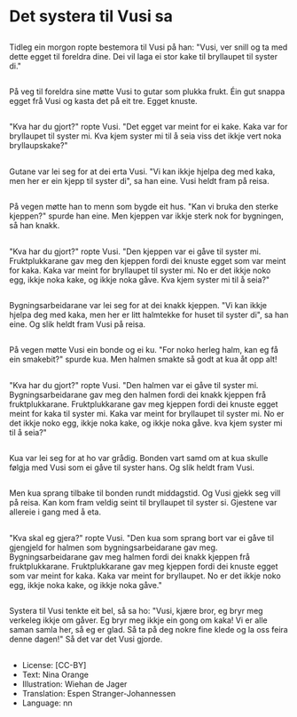 # Det systera til Vusi sa

##
Tidleg ein morgon ropte bestemora til Vusi på han: "Vusi, ver snill og ta med dette egget til foreldra dine. Dei vil laga ei stor kake til bryllaupet til syster di."

##
På veg til foreldra sine møtte Vusi to gutar som plukka frukt. Éin gut snappa egget frå Vusi og kasta det på eit tre. Egget knuste.

##
"Kva har du gjort?" ropte Vusi. "Det egget var meint for ei kake. Kaka var for bryllaupet til syster mi. Kva kjem syster mi til å seia viss det ikkje vert noka bryllaupskake?"

##
Gutane var lei seg for at dei erta Vusi. "Vi kan ikkje hjelpa deg med kaka, men her er ein kjepp til syster di", sa han eine. Vusi heldt fram på reisa.

##
På vegen møtte han to menn som bygde eit hus. "Kan vi bruka den sterke kjeppen?" spurde han eine. Men kjeppen var ikkje sterk nok for bygningen, så han knakk.

##
"Kva har du gjort?" ropte Vusi. "Den kjeppen var ei gåve til syster mi. Fruktplukkarane gav meg den kjeppen fordi dei knuste egget som var meint for kaka. Kaka var meint for bryllaupet til syster mi. No er det ikkje noko egg, ikkje noka kake, og ikkje noka gåve. Kva kjem syster mi til å seia?"

##
Bygningsarbeidarane var lei seg for at dei knakk kjeppen. "Vi kan ikkje hjelpa deg med kaka, men her er litt halmtekke for huset til syster di", sa han eine. Og slik heldt fram Vusi på reisa.

##
På vegen møtte Vusi ein bonde og ei ku. "For noko herleg halm, kan eg få ein smakebit?" spurde kua. Men halmen smakte så godt at kua åt opp alt!

##
"Kva har du gjort?" ropte Vusi. "Den halmen var ei gåve til syster mi. Bygningsarbeidarane gav meg den halmen fordi dei knakk kjeppen frå fruktplukkarane. Fruktplukkarane gav meg kjeppen fordi dei knuste egget meint for kaka til syster mi. Kaka var meint for bryllaupet til syster mi. No er det ikkje noko egg, ikkje noka kake, og ikkje noka gåve. kva kjem syster mi til å seia?"

##
Kua var lei seg for at ho var grådig. Bonden vart samd om at kua skulle følgja med Vusi som ei gåve til syster hans. Og slik heldt fram Vusi.

##
Men kua sprang tilbake til bonden rundt middagstid. Og Vusi gjekk seg vill på reisa. Kan kom fram veldig seint til bryllaupet til syster si. Gjestene var allereie i gang med å eta.

##
"Kva skal eg gjera?" ropte Vusi. "Den kua som sprang bort var ei gåve til gjengjeld for halmen som bygningsarbeidarane gav meg. Bygningsarbeidarane gav meg halmen fordi dei knakk kjeppen frå fruktplukkarane. Fruktplukkarane gav meg kjeppen fordi dei knuste egget som var meint for kaka. Kaka var meint for bryllaupet. No er det ikkje noko egg, ikkje noka kake, og ikkje noka gåve."

##
Systera til Vusi tenkte eit bel, så sa ho: "Vusi, kjære bror, eg bryr meg verkeleg ikkje om gåver. Eg bryr meg ikkje ein gong om kaka! Vi er alle saman samla her, så eg er glad. Så ta på deg nokre fine klede og la oss feira denne dagen!" Så det var det Vusi gjorde.

##
* License: [CC-BY]
* Text: Nina Orange
* Illustration: Wiehan de Jager
* Translation: Espen Stranger-Johannessen
* Language: nn
